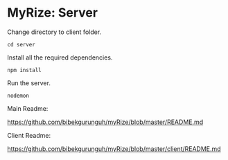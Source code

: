 # **MyRize**: Server

Change directory to client folder.

```cd server```



Install all the required dependencies.

```npm install```



Run the server.

```nodemon```



Main Readme:

https://github.com/bibekgurunguh/myRize/blob/master/README.md



Client Readme:

https://github.com/bibekgurunguh/myRize/blob/master/client/README.md